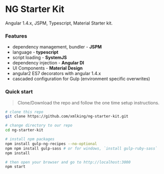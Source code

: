 # NG Starter Kit

Angular 1.4.x, JSPM,  Typescript, Material Starter kit.

### Features 
* dependency management, bundler - **JSPM**
* language - **typescript**
* script loading - **SystemJS**
* dependency injection - **Angular DI**
* UI Components - **Material Design**
* angular2 ES7 decorators with angular 1.4.x
* cascaded configuration for Gulp (environment specific overwrites)


### Quick start
> Clone/Download the repo and follow the one time setup instructions.

```bash
# clone this repo
git clone https://github.com/xmlking/ng-starter-kit.git

# change directory to our repo
cd ng-starter-kit

# install npm packages
npm install gulp-ng-recipes --no-optional
npm npm install gulp-sass # or for windows, `install gulp-ruby-sass` 
npm install

# then open your browser and go to http://localhost:3000
npm start 
```